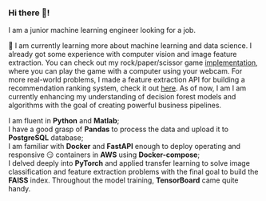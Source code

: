 ### Hi there :wave:!

I am a junior machine learning engineer looking for a job. 

🌱 I am currently learning more about machine learning and data science. I already got some experience with computer vision and image feature extraction. You can check out my rock/paper/scissor game [implementation](https://github.com/WitnessOfThe/computer-vision-rock-paper-scissors), where you can play the game with a computer using your webcam. For more real-world problems, I made a feature extraction API for building a recommendation ranking system, check it out [here](https://github.com/WitnessOfThe/facebook-marketplaces-recommendation-ranking-system).
As of now, I am I am currently enhancing my understanding of decision forest models and algorithms with the goal of creating powerful business pipelines.

I am fluent in **Python** and **Matlab**; <br />
I have a good grasp of **Pandas** to process the data and upload it to **PostgreSQL** database; <br />
I am familiar with **Docker** and **FastAPI** enough to deploy operating and responsive :smirk: containers in **AWS** using **Docker-compose**; <br />
I delved deeply into **PyTorch** and applied transfer learning to solve image classification and feature extraction problems with the final goal to build the **FAISS** index. Throughout the model training, **TensorBoard** came quite handy.

<!--
**WitnessOfThe/WitnessOfThe** is a ✨ _special_ ✨ repository because its `README.md` (this file) appears on your GitHub profile.

Here are some ideas to get you started:

- 🔭 I’m currently working on ...
- 🌱 I’m currently learning ...
- 👯 I’m looking to collaborate on ...
- 🤔 I’m looking for help with ...
- 💬 Ask me about ...
- 📫 How to reach me: ...
- 😄 Pronouns: ...
- ⚡ Fun fact: ...
-->
